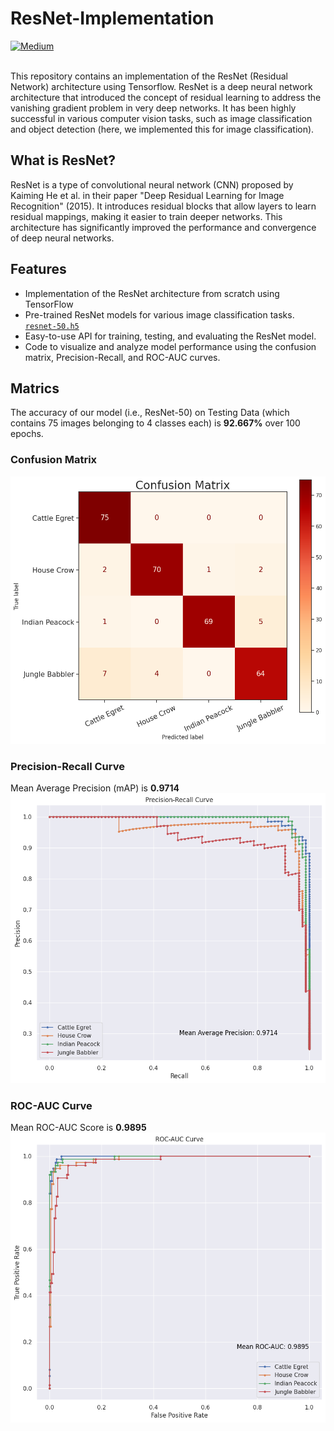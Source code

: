 # ResNet-Implementation

<a href="https://medium.com/@hamzaziizzz/resnet-50-implementation-8bde36f2301a">
  <img alt="Medium" src="https://img.shields.io/badge/Medium-Read%20Article-White?logo=medium&labelColor=black&color=white">
</a>

<br>
<br>

This repository contains an implementation of the ResNet (Residual Network) architecture using Tensorflow. ResNet is a deep neural network architecture that introduced the concept of residual learning to address the vanishing gradient problem in very deep networks. It has been highly successful in various computer vision tasks, such as image classification and object detection (here, we implemented this for image classification).

## What is ResNet?

ResNet is a type of convolutional neural network (CNN) proposed by Kaiming He et al. in their paper "Deep Residual Learning for Image Recognition" (2015). It introduces residual blocks that allow layers to learn residual mappings, making it easier to train deeper networks. This architecture has significantly improved the performance and convergence of deep neural networks.

## Features

* Implementation of the ResNet architecture from scratch using TensorFlow
* Pre-trained ResNet models for various image classification tasks. <br> [`resnet-50.h5`](https://www.dropbox.com/scl/fi/habw23oyiqeolk3x6skqc/best_model.h5?rlkey=tfgshoc914qh9aijnstc9yfch&dl=0)
* Easy-to-use API for training, testing, and evaluating the ResNet model.
* Code to visualize and analyze model performance using the confusion matrix, Precision-Recall, and ROC-AUC curves.

## Matrics

The accuracy of our model (i.e., ResNet-50) on Testing Data (which contains 75 images belonging to 4 classes each) is **92.667%** over 100 epochs.

### Confusion Matrix

![Confusion Matrix](matrics/confusion_matrix.png)

### Precision-Recall Curve

Mean Average Precision (mAP) is **0.9714**
![Precision-Recall Curve](matrics/Precision-Recall_Curve.png)

### ROC-AUC Curve

Mean ROC-AUC Score is **0.9895**
![Precision-Recall Curve](matrics/ROC-AUC_Curve.png)
